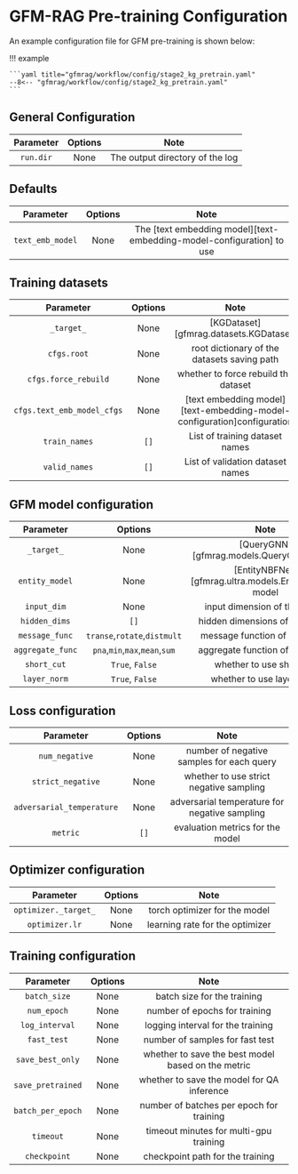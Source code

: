 # GFM-RAG Pre-training Configuration
An example configuration file for GFM pre-training is shown below:

!!! example

    ```yaml title="gfmrag/workflow/config/stage2_kg_pretrain.yaml"
    --8<-- "gfmrag/workflow/config/stage2_kg_pretrain.yaml"
    ```

## General Configuration

| Parameter | Options |              Note               |
| :-------: | :-----: | :-----------------------------: |
| `run.dir` |  None   | The output directory of the log |

## Defaults

|    Parameter     | Options |                                 Note                                  |
| :--------------: | :-----: | :-------------------------------------------------------------------: |
| `text_emb_model` |  None   | The [text embedding model][text-embedding-model-configuration] to use |


## Training datasets

|         Parameter          | Options |                                  Note                                   |
| :------------------------: | :-----: | :---------------------------------------------------------------------: |
|        `_target_`        |  None   |                 [KGDataset][gfmrag.datasets.KGDataset]                  |
|        `cfgs.root`         |  None   |               root dictionary of the datasets saving path               |
|    `cfgs.force_rebuild`    |  None   |                  whether to force rebuild the dataset                   |
| `cfgs.text_emb_model_cfgs` |  None   | [text embedding model][text-embedding-model-configuration]configuration |
|       `train_names`        |  `[]`   |                     List of training dataset names                      |
|       `valid_names`        |  `[]`   |                    List of validation dataset names                     |

## GFM model configuration

|    Parameter     |            Options             |                          Note                          |
| :--------------: | :----------------------------: | :----------------------------------------------------: |
|   `_target_`   |              None              |        [QueryGNN][gfmrag.models.QueryGNN] model        |
|  `entity_model`  |              None              | [EntityNBFNet][gfmrag.ultra.models.EntityNBFNet] model |
|   `input_dim`    |              None              |              input dimension of the model              |
|  `hidden_dims`   |              `[]`              |             hidden dimensions of the model             |
|  `message_func`  |  `transe`,`rotate`,`distmult`  |             message function of the model              |
| `aggregate_func` | `pna`,`min`,`max`,`mean`,`sum` |            aggregate function of the model             |
|   `short_cut`    |        `True`, `False`         |                whether to use short cut                |
|   `layer_norm`   |        `True`, `False`         |               whether to use layer norm                |


## Loss configuration

|         Parameter         | Options |                     Note                      |
| :-----------------------: | :-----: | :-------------------------------------------: |
|      `num_negative`       |  None   |   number of negative samples for each query   |
|     `strict_negative`     |  None   |    whether to use strict negative sampling    |
| `adversarial_temperature` |  None   | adversarial temperature for negative sampling |
|         `metric`          |  `[]`   |       evaluation metrics for the model        |


## Optimizer configuration

|   Parameter   | Options |                        Note                        |
| :-----------: | :-----: | :------------------------------------------------: |
| `optimizer._target_` |  None   |         torch optimizer for the model         |
| `optimizer.lr` |  None   |        learning rate for the optimizer        |

## Training configuration

|     Parameter     | Options |                        Note                        |
| :---------------: | :-----: | :------------------------------------------------: |
|   `batch_size`    |  None   |            batch size for the training             |
|    `num_epoch`    |  None   |           number of epochs for training            |
|  `log_interval`   |  None   |         logging interval for the training          |
|    `fast_test`    |  None   |          number of samples for fast test           |
| `save_best_only`  |  None   | whether to save the best model based on the metric |
| `save_pretrained` |  None   |     whether to save the model for QA inference     |
| `batch_per_epoch` |  None   |      number of batches per epoch for training      |
|     `timeout`     |  None   |       timeout minutes for multi-gpu training       |
|   `checkpoint`    |  None   |          checkpoint path for the training          |
